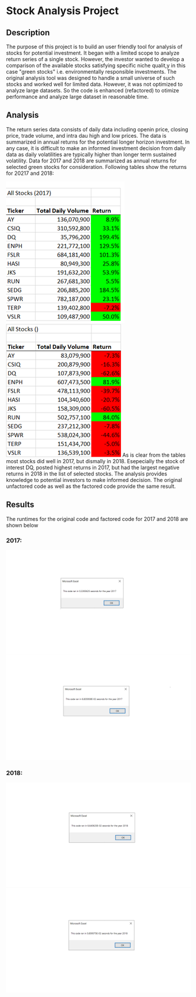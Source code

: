 # Stock Analysis Project
## Description
The purpose of this project is to build an user friendly tool for analysis of stocks for potential investment. It began with a limited scope to analyze return series of a single stock. However, the investor wanted to develop a comparison of the available stocks satisfying specific niche qualit,y in this case "green stocks" i.e. environmentally responsible investments. The original analysis tool was designed to handle a small universe of such stocks and worked well for limited data. However, it was not optimized to analyze large datasets. So the code is enhanced (refactored) to otimize performance and analyze large dataset in reasonable time.
## Analysis
The return series data consists of daily data including openin price, closing price, trade volume, and intra dau high and low prices. The data is summarized in annual returns for the potential longer horizon investment. In any case, it is difficult to make an informed investment decision from daily data as daily volatilities are typically higher than longer term sustained volatility. Data for 2017 and 2018 are summarized as annual returns for selected green stocks for consideration. Following tables show the returns for 20217 and 2018:

![Stock Returns 2017](https://github.com/mbandyo/stock-analysis/blob/main/Resources/Stock%20Returns%202017.png)    ![Stock Returns 2018](https://github.com/mbandyo/stock-analysis/blob/main/Resources/Stock%20Returns%202018.png)
As is clear from the tables most stocks did well in 2017, but dismally in 2018. Esepecially the stock of interest DQ, posted highest returns in 2017, but had the largest negative returns in 2018 in the list of selected stocks. The analysis provides knowledge to potential investors to make informed decision.
The original unfactored code as well as the factored code provide the same result. 
## Results
The runtimes for the original code and factored code for 2017 and 2018 are shown below
### 2017:
![Unfactored Code Run Time 2017](https://github.com/mbandyo/stock-analysis/blob/main/Resources/Original%20Run%20Time%202017.png)![Factored Code Run Time 2018](https://github.com/mbandyo/stock-analysis/blob/main/Resources/VBA_Challenge_2017.png)
### 2018:
![Unfactored Code Run Time 2018](https://github.com/mbandyo/stock-analysis/blob/main/Resources/Original%20Run%20Time%202018.png)![Factored Code Run Time 2018](https://github.com/mbandyo/stock-analysis/blob/main/Resources/VBA_Challenge_2018.png)
